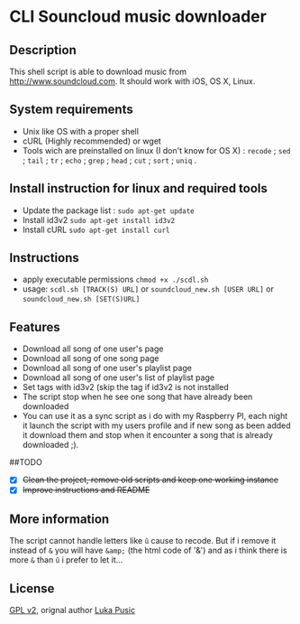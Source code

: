 # CLI Souncloud music downloader

## Description
This shell script is able to download music from http://www.soundcloud.com.
It should work with iOS, OS X, Linux.

## System requirements
* Unix like OS with a proper shell
* cURL (Highly recommended) or wget
* Tools wich are preinstalled on linux (I don't know  for OS X) : `recode` ; `sed` ; `tail` ; `tr` ; `echo` ; `grep` ; `head` ; `cut` ; `sort` ; `uniq` .


## Install instruction for linux and required tools
* Update the package list : `sudo apt-get update`
* Install id3v2 `sudo apt-get install id3v2`
* Install cURL `sudo apt-get install curl`

## Instructions
* apply executable permissions `chmod +x ./scdl.sh`
* usage: `scdl.sh [TRACK(S) URL]` or `soundcloud_new.sh [USER URL]` or `soundcloud_new.sh [SET(S)URL]`

## Features
* Download all song of one user's page
* Download all song of one song page
* Download all song of one user's playlist page
* Download all song of one user's list of playlist page
* Set tags with id3v2 (skip the tag if id3v2 is not installed
* The script stop when he see one song that have already been downloaded
* You can use it as a sync script as i do with my Raspberry PI, each night it launch the script with my users profile and if new song as been added it download them and stop when it encounter a song that is already downloaded ;).

##TODO
- [x] ~~Clean the project, remove old scripts and keep one working instance~~
- [x] ~~Improve instructions and README~~

## More information
The script cannot handle letters like `û` cause to recode. But if i remove it instead of `&` you will have `&amp;` (the html code of '&') and as i think there is more `&` than `û` i prefer to let it...

## License
[GPL v2](https://www.gnu.org/licenses/gpl-2.0.txt), orignal author [Luka Pusic](http://pusic.si)
